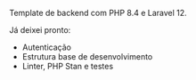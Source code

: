 Template de backend com PHP 8.4 e Laravel 12. 

Já deixei pronto:
- Autenticação
- Estrutura base de desenvolvimento
- Linter, PHP Stan e testes
